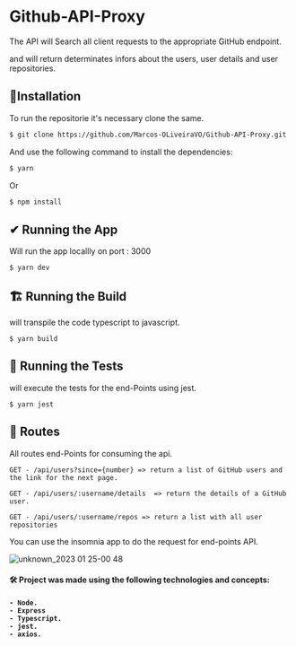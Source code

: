# Github-API-Proxy

The API will Search all client requests to the appropriate GitHub endpoint.

and will return determinates infors about the users, user details and user repositories.

## :rocket:Installation
To run the repositorie it's necessary clone the same.

```bash
$ git clone https://github.com/Marcos-OLiveiraVO/Github-API-Proxy.git
```

And use the following command to install the dependencies:

```bash
$ yarn 
```
Or

```bash
$ npm install 
```

## ✔  Running the App
Will run the app locallly on port : 3000

    $ yarn dev

## 🏗️  Running the Build
will transpile the code typescript to javascript.

    $ yarn build
    
## 🧪 Running the Tests
will execute the tests for the end-Points using jest.

    $ yarn jest
   
## 🏴󠁵󠁭󠀹󠀵󠁿 Routes
All routes end-Points for consuming the api.

    GET - /api/users?since={number} => return a list of GitHub users and the link for the next page.
    
    GET - /api/users/:username/details  => return the details of a GitHub user.
    
    GET - /api/users/:username/repos => return a list with all user repositories
 
 You can use the insomnia app to do the request for end-points API.
 
![unknown_2023 01 25-00 48](https://user-images.githubusercontent.com/88260644/214475807-3d6918ea-21c0-462d-95e3-5e69a88fc3c3.gif)

    
<h4> 🛠 Project was made using the following technologies and concepts: <h4>

    - Node.
    - Express
    - Typescript.
    - jest.
    - axios.
